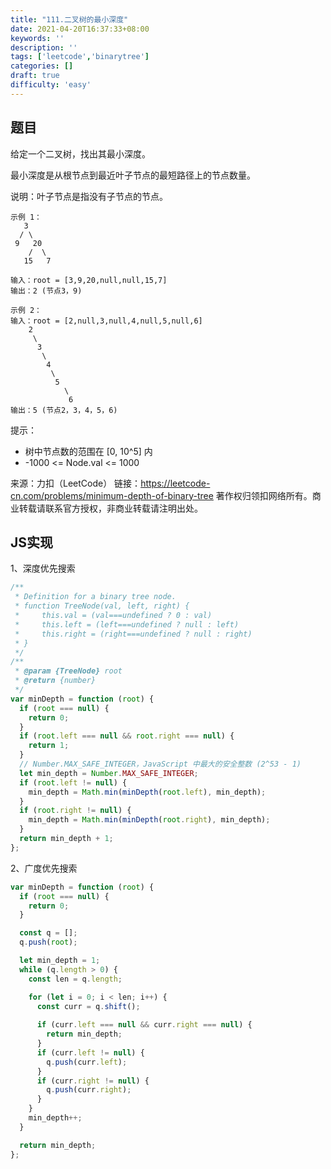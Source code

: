 ```yaml
---
title: "111.二叉树的最小深度"
date: 2021-04-20T16:37:33+08:00
keywords: ''
description: ''
tags: ['leetcode','binarytree']
categories: []
draft: true
difficulty: 'easy'
---
```


## 题目

给定一个二叉树，找出其最小深度。

最小深度是从根节点到最近叶子节点的最短路径上的节点数量。

说明：叶子节点是指没有子节点的节点。

```
示例 1：
   3
  / \
 9   20
    /  \
   15   7

输入：root = [3,9,20,null,null,15,7]
输出：2 (节点3，9)

示例 2：
输入：root = [2,null,3,null,4,null,5,null,6]
    2 
     \
      3
       \
        4
         \
          5
            \
             6 
输出：5 (节点2，3，4，5，6)
```


提示：

- 树中节点数的范围在 [0, 10^5] 内
- -1000 <= Node.val <= 1000

来源：力扣（LeetCode）
链接：https://leetcode-cn.com/problems/minimum-depth-of-binary-tree
著作权归领扣网络所有。商业转载请联系官方授权，非商业转载请注明出处。


## JS实现

1、深度优先搜索

```javascript
/**
 * Definition for a binary tree node.
 * function TreeNode(val, left, right) {
 *     this.val = (val===undefined ? 0 : val)
 *     this.left = (left===undefined ? null : left)
 *     this.right = (right===undefined ? null : right)
 * }
 */
/**
 * @param {TreeNode} root
 * @return {number}
 */
var minDepth = function (root) {
  if (root === null) {
    return 0;
  }
  if (root.left === null && root.right === null) {
    return 1;
  }
  // Number.MAX_SAFE_INTEGER，JavaScript 中最大的安全整数 (2^53 - 1)
  let min_depth = Number.MAX_SAFE_INTEGER;
  if (root.left != null) {
    min_depth = Math.min(minDepth(root.left), min_depth);
  }
  if (root.right != null) {
    min_depth = Math.min(minDepth(root.right), min_depth);
  }
  return min_depth + 1;
};
```

2、广度优先搜索

```javascript
var minDepth = function (root) {
  if (root === null) {
    return 0;
  }

  const q = [];
  q.push(root);

  let min_depth = 1;
  while (q.length > 0) {
    const len = q.length;

    for (let i = 0; i < len; i++) {
      const curr = q.shift();
      
      if (curr.left === null && curr.right === null) {
        return min_depth;
      }
      if (curr.left != null) {
        q.push(curr.left);
      }
      if (curr.right != null) {
        q.push(curr.right);
      }
    }
    min_depth++;
  }

  return min_depth;
};
```
